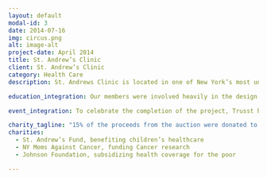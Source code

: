 ```yaml
---
layout: default
modal-id: 3
date: 2014-07-16
img: circus.png
alt: image-alt
project-date: April 2014
title: St. Andrew’s Clinic
client: St. Andrew’s Clinic
category: Health Care
description: St. Andrews Clinic is located in one of New York’s most underprivileged areas and serves 500 patients a day. St. Andrews wished to update their interior design to reflect their mission and state-of-the-art health care. They looked to Trusst to carry out on this vision. Using a warm, inviting color palette, we extensively remodelled their space, while keeping the look of the building’s exterior, a facade that the neighborhood sees as a beacon of reliability and stability. We were able to keep the clinic open at half capacity during the remodelling by building in stages, which ensured that the community wasn’t drastically inconvenienced by the improvements.

education_integration: Our members were involved heavily in the design of St. Andrews, working with a wide range of colors and textures. One group investigated the healing impact of colors, and incorporated this study into St. Andrew’s design.

event_integration: To celebrate the completion of the project, Trusst hosted an opening party for the community. We auctioned off local artists’ work along with that of our photography students, who had spent the semester working on a series focused on the themes of healing and rejuvenation.

charity_tagline: "15% of the proceeds from the auction were donated to 3 local charities:"
charities:
  - St. Andrew’s Fund, benefiting children’s healthcare
  - NY Moms Against Cancer, funding Cancer research
  - Johnson Foundation, subsidizing health coverage for the poor

---
```

